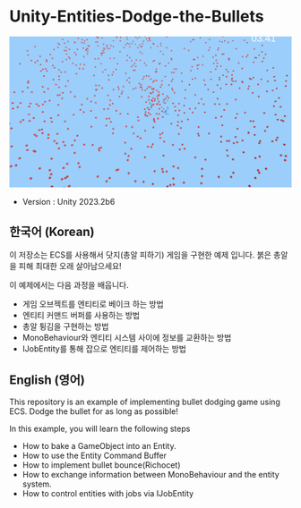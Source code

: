 # Unity-Entities-Dodge-the-Bullets

![thumbnail](./thumbnail.png)

* Version : Unity 2023.2b6

## 한국어 (Korean)
이 저장소는 ECS를 사용해서 닷지(총알 피하기) 게임을 구현한 예제 입니다.
붉은 총알을 피해 최대한 오래 살아남으세요!

이 예제에서는 다음 과정을 배웁니다.

* 게임 오브젝트를 엔티티로 베이크 하는 방법
* 엔티티 커맨드 버퍼를 사용하는 방법
* 총알 튕김을 구현하는 방법
* MonoBehaviour와 엔티티 시스템 사이에 정보를 교환하는 방법
* IJobEntity를 통해 잡으로 엔티티를 제어하는 방법

## English (영어)
This repository is an example of implementing bullet dodging game using ECS.
Dodge the bullet for as long as possible!

In this example, you will learn the following steps

* How to bake a GameObject into an Entity.
* How to use the Entity Command Buffer
* How to implement bullet bounce(Richocet)
* How to exchange information between MonoBehaviour and the entity system.
* How to control entities with jobs via IJobEntity